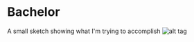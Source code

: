 # Bachelor

A small sketch showing what I'm trying to accomplish
![alt tag](http://vps01.geekfun.dk/bachelor_idea.png)
